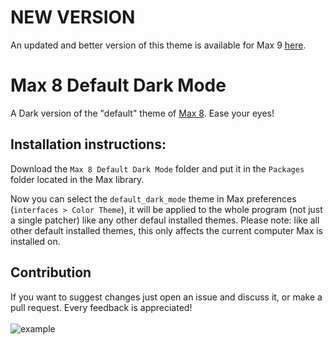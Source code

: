 # NEW VERSION
An updated and better version of this theme is available for Max 9 [here](https://github.com/MagistraNocte/Max-9-Better-Default-Theme).

# Max 8 Default Dark Mode
A Dark version of the "default" theme of [Max 8](http://cycling74.com/products/max/). Ease your eyes!

## Installation instructions:

Download the `Max 8 Default Dark Mode` folder and put it in the `Packages` folder located in the Max library.

Now you can select the `default_dark_mode` theme in Max preferences (`interfaces > Color Theme`), it will be applied to the whole program (not just a single patcher) like any other defaul installed themes. Please note: like all other default installed themes, this only affects the current computer Max is installed on.  

## Contribution

If you want to suggest changes just open an issue and discuss it, or make a pull request. Every feedback is appreciated!
\
\
![example](https://user-images.githubusercontent.com/38999587/115965388-59934d00-a529-11eb-9719-7f99118a9d8f.jpg)
